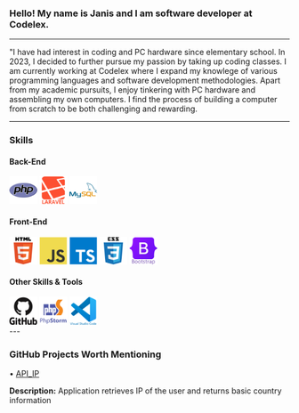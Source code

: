 ### Hello! My name is Janis and I am software developer at Codelex.
---
"I have had  interest in coding and PC hardware since elementary school. In 2023, I decided to further pursue my passion by taking up coding classes.
I am currently working at Codelex where I expand my knowlege of various programming languages and software development methodologies. 
Apart from my academic pursuits, I enjoy tinkering with PC hardware and assembling my own computers.
I find the process of building a computer from scratch to be both challenging and rewarding.

---
### Skills

#### Back-End
<div>
 <img src="https://github.com/devicons/devicon/blob/master/icons/php/php-original.svg" alt="php" width="50" height="50" />
<img src="https://github.com/devicons/devicon/blob/master/icons/laravel/laravel-plain-wordmark.svg" alt="laravel " width="50" height "50"/> 
<img src="https://github.com/devicons/devicon/blob/master/icons/mysql/mysql-original-wordmark.svg" alt="mysql " width="50" height="50" />
</div>

#### Front-End
<div>
 <img src="https://github.com/devicons/devicon/blob/master/icons/html5/html5-original-wordmark.svg" alt="HTML" width="50" height="50" />
<img src="https://github.com/devicons/devicon/blob/master/icons/javascript/javascript-original.svg" alt="Javascript" width="50" height "50"/> 
<img src="https://github.com/devicons/devicon/blob/master/icons/typescript/typescript-original.svg" alt="Typescript" width="50" height="50" />
 <img src="https://github.com/devicons/devicon/blob/master/icons/css3/css3-original-wordmark.svg" alt="CSS" width="50" height="50" />
<img src="https://github.com/devicons/devicon/blob/master/icons/bootstrap/bootstrap-original-wordmark.svg" alt="bootstrap" width="50" height "50"/> 
</div>

#### Other Skills & Tools
<div>
<img src="https://github.com/devicons/devicon/blob/master/icons/github/github-original-wordmark.svg" alt="GIT" width="50" height="50" />
<img src="https://github.com/devicons/devicon/blob/master/icons/phpstorm/phpstorm-original-wordmark.svg" alt="PHP storm" width="50" height "50"/> 
<img src="https://github.com/devicons/devicon/blob/master/icons/vscode/vscode-original-wordmark.svg" alt="VS Code" width="50" height="50" />
</div>
---

### GitHub Projects Worth Mentioning
• <a href="https://github.com/Janis-Jekelis/API_IP">API_IP</a>
 <p><strong> Description:</strong> Application retrieves IP of the user and returns basic country information</p> 
 
 
   




